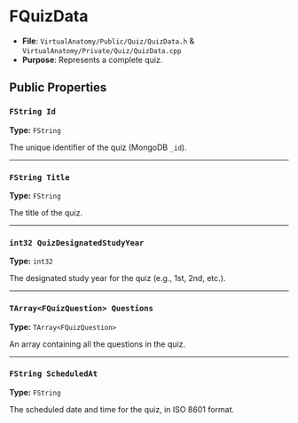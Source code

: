 # FQuizData

* **File**: `VirtualAnatomy/Public/Quiz/QuizData.h` & `VirtualAnatomy/Private/Quiz/QuizData.cpp`
* **Purpose**: Represents a complete quiz.

## Public Properties

### `FString Id`

**Type:** `FString`

The unique identifier of the quiz (MongoDB `_id`).

---

### `FString Title`

**Type:** `FString`

The title of the quiz.

---

### `int32 QuizDesignatedStudyYear`

**Type:** `int32`

The designated study year for the quiz (e.g., 1st, 2nd, etc.).

---

### `TArray<FQuizQuestion> Questions`

**Type:** `TArray<FQuizQuestion>`

An array containing all the questions in the quiz.

---

### `FString ScheduledAt`

**Type:** `FString`

The scheduled date and time for the quiz, in ISO 8601 format.
